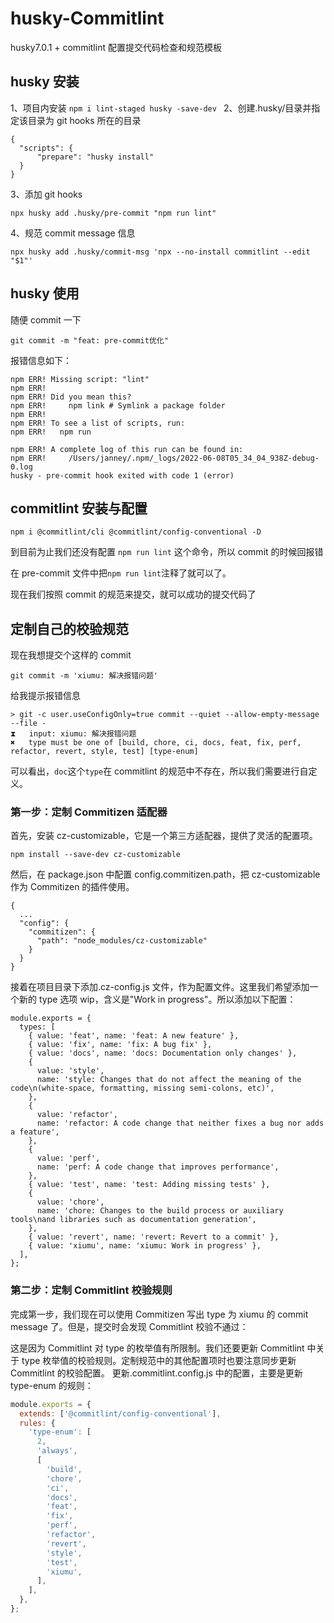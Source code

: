 # husky-Commitlint

husky7.0.1 + commitlint 配置提交代码检查和规范模板

## husky 安装

1、项目内安装
`npm i lint-staged husky -save-dev `
2、创建.husky/目录并指定该目录为 git hooks 所在的目录

```
{
  "scripts": {
      "prepare": "husky install"
  }
}

```

3、添加 git hooks

`npx husky add .husky/pre-commit "npm run lint"`

4、规范 commit message 信息

`npx husky add .husky/commit-msg 'npx --no-install commitlint --edit "$1"' `

## husky 使用

随便 commit 一下

`git commit -m "feat: pre-commit优化"`

报错信息如下：

```
npm ERR! Missing script: "lint"
npm ERR!
npm ERR! Did you mean this?
npm ERR!     npm link # Symlink a package folder
npm ERR!
npm ERR! To see a list of scripts, run:
npm ERR!   npm run

npm ERR! A complete log of this run can be found in:
npm ERR!     /Users/janney/.npm/_logs/2022-06-08T05_34_04_938Z-debug-0.log
husky - pre-commit hook exited with code 1 (error)
```

## commitlint 安装与配置

`npm i @commitlint/cli @commitlint/config-conventional -D`

到目前为止我们还没有配置 `npm run lint` 这个命令，所以 commit 的时候回报错

在 pre-commit 文件中把`npm run lint`注释了就可以了。

现在我们按照 commit 的规范来提交，就可以成功的提交代码了

## 定制自己的校验规范

现在我想提交个这样的 commit

`git commit -m 'xiumu: 解决报错问题'`

给我提示报错信息

```
> git -c user.useConfigOnly=true commit --quiet --allow-empty-message --file -
⧗   input: xiumu: 解决报错问题
✖   type must be one of [build, chore, ci, docs, feat, fix, perf, refactor, revert, style, test] [type-enum]
```

可以看出，`doc`这个`type`在 commitlint 的规范中不存在，所以我们需要进行自定义。

### 第一步：定制 Commitizen 适配器

首先，安装 cz-customizable，它是一个第三方适配器，提供了灵活的配置项。

`npm install --save-dev cz-customizable`

然后，在 package.json 中配置 config.commitizen.path，把 cz-customizable 作为 Commitizen 的插件使用。

```
{
  ...
  "config": {
    "commitizen": {
      "path": "node_modules/cz-customizable"
    }
  }
}
```

接着在项目目录下添加.cz-config.js 文件，作为配置文件。这里我们希望添加一个新的 type 选项 wip，含义是"Work in progress"。所以添加以下配置：

```
module.exports = {
  types: [
    { value: 'feat', name: 'feat: A new feature' },
    { value: 'fix', name: 'fix: A bug fix' },
    { value: 'docs', name: 'docs: Documentation only changes' },
    {
      value: 'style',
      name: 'style: Changes that do not affect the meaning of the code\n(white-space, formatting, missing semi-colons, etc)',
    },
    {
      value: 'refactor',
      name: 'refactor: A code change that neither fixes a bug nor adds a feature',
    },
    {
      value: 'perf',
      name: 'perf: A code change that improves performance',
    },
    { value: 'test', name: 'test: Adding missing tests' },
    {
      value: 'chore',
      name: 'chore: Changes to the build process or auxiliary tools\nand libraries such as documentation generation',
    },
    { value: 'revert', name: 'revert: Revert to a commit' },
    { value: 'xiumu', name: 'xiumu: Work in progress' },
  ],
};
```

### 第二步：定制 Commitlint 校验规则

完成第一步，我们现在可以使用 Commitizen 写出 type 为 xiumu 的 commit message 了。但是，提交时会发现 Commitlint 校验不通过：

这是因为 Commitlint 对 type 的枚举值有所限制。我们还要更新 Commitlint 中关于 type 枚举值的校验规则。定制规范中的其他配置项时也要注意同步更新 Commitlint 的校验配置。
更新.commitlint.config.js 中的配置，主要是更新 type-enum 的规则：

```js
module.exports = {
  extends: ['@commitlint/config-conventional'],
  rules: {
    'type-enum': [
      2,
      'always',
      [
        'build',
        'chore',
        'ci',
        'docs',
        'feat',
        'fix',
        'perf',
        'refactor',
        'revert',
        'style',
        'test',
        'xiumu',
      ],
    ],
  },
};
```
